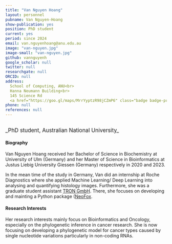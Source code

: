```yaml
---
title: "Van Nguyen Hoang"
layout: personnel
pubname: Van Nguyen-Hoang
show-publication: yes
position: PhD student
current: yes
period: since 2024
email: van.nguyenhoang@anu.edu.au
image: "van-nguyen.jpg"
image-small: "van-nguyen.jpg"
github: vannguyenh
google_scholar: null
twitter: null
researchgate: null
ORCID: null
address: 
  School of Computing, ANU<br>
  Hanna Neumann Building<br>
  145 Science Rd
  <a href="https://goo.gl/maps/MrrYyptzR98jCZmP6" class="badge badge-primary"><i class="fa fa-map-marker"></i> map</a><br>
phone: null
references: null
---
```

<br>
<big>_PhD student, Australian National University_</big>


#### Biography
Van Nguyen Hoang received her Bachelor of Science in Biochemistry at University of Ulm (Germany) and her Master of Science in Bioinformatics at Justus Liebig University Giessen (Germany) respectively in 2020 and 2023. 

In the mean time of the study in Germany, Van did an internship at Roche Diagnostics where she applied Machine Learning/ Deep Learning into analysing and quantifying histology images. Furthermore, she was a graduate student assistant [TRON GmbH](https://www.tron-mainz.de). There, she focuses on developing and mainting a Python package ([NeoFox](https://neofox.readthedocs.io/en/latest/).


#### Research Interests

Her research interests mainly focus on Bioinformatics and Oncology, especially on the phylogenetic inference in cancer research. She is now focusing on developing a phylogenetic model for cancer types caused by single nucleotide variations particularly in non-coding RNAs.

